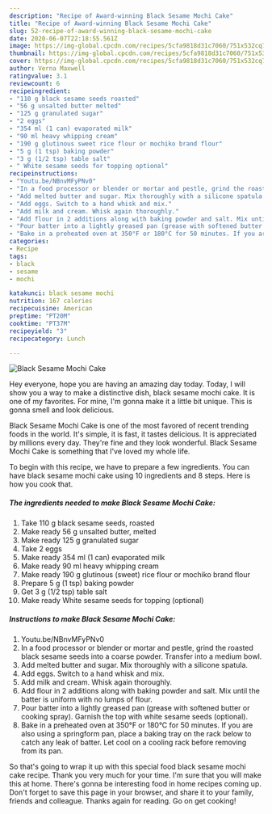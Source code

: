 ```yaml
---
description: "Recipe of Award-winning Black Sesame Mochi Cake"
title: "Recipe of Award-winning Black Sesame Mochi Cake"
slug: 52-recipe-of-award-winning-black-sesame-mochi-cake
date: 2020-06-07T22:18:55.561Z
image: https://img-global.cpcdn.com/recipes/5cfa9818d31c7060/751x532cq70/black-sesame-mochi-cake-recipe-main-photo.jpg
thumbnail: https://img-global.cpcdn.com/recipes/5cfa9818d31c7060/751x532cq70/black-sesame-mochi-cake-recipe-main-photo.jpg
cover: https://img-global.cpcdn.com/recipes/5cfa9818d31c7060/751x532cq70/black-sesame-mochi-cake-recipe-main-photo.jpg
author: Verna Maxwell
ratingvalue: 3.1
reviewcount: 6
recipeingredient:
- "110 g black sesame seeds roasted"
- "56 g unsalted butter melted"
- "125 g granulated sugar"
- "2 eggs"
- "354 ml (1 can) evaporated milk"
- "90 ml heavy whipping cream"
- "190 g glutinous sweet rice flour or mochiko brand flour"
- "5 g (1 tsp) baking powder"
- "3 g (1/2 tsp) table salt"
- " White sesame seeds for topping optional"
recipeinstructions:
- "Youtu.be/NBnvMFyPNv0"
- "In a food processor or blender or mortar and pestle, grind the roasted black sesame seeds into a coarse powder. Transfer into a medium bowl."
- "Add melted butter and sugar. Mix thoroughly with a silicone spatula."
- "Add eggs. Switch to a hand whisk and mix."
- "Add milk and cream. Whisk again thoroughly."
- "Add flour in 2 additions along with baking powder and salt. Mix until the batter is uniform with no lumps of flour."
- "Pour batter into a lightly greased pan (grease with softened butter or cooking spray). Garnish the top with white sesame seeds (optional)."
- "Bake in a preheated oven at 350°F or 180°C for 50 minutes. If you are also using a springform pan, place a baking tray on the rack below to catch any leak of batter. Let cool on a cooling rack before removing from its pan."
categories:
- Recipe
tags:
- black
- sesame
- mochi

katakunci: black sesame mochi 
nutrition: 167 calories
recipecuisine: American
preptime: "PT20M"
cooktime: "PT37M"
recipeyield: "3"
recipecategory: Lunch

---
```



![Black Sesame Mochi Cake](https://img-global.cpcdn.com/recipes/5cfa9818d31c7060/751x532cq70/black-sesame-mochi-cake-recipe-main-photo.jpg)

Hey everyone, hope you are having an amazing day today. Today, I will show you a way to make a distinctive dish, black sesame mochi cake. It is one of my favorites. For mine, I'm gonna make it a little bit unique. This is gonna smell and look delicious.

Black Sesame Mochi Cake is one of the most favored of recent trending foods in the world. It's simple, it is fast, it tastes delicious. It is appreciated by millions every day. They're fine and they look wonderful. Black Sesame Mochi Cake is something that I've loved my whole life.




To begin with this recipe, we have to prepare a few ingredients. You can have black sesame mochi cake using 10 ingredients and 8 steps. Here is how you cook that.

<!--inarticleads1-->

##### The ingredients needed to make Black Sesame Mochi Cake:

1. Take 110 g black sesame seeds, roasted
1. Make ready 56 g unsalted butter, melted
1. Make ready 125 g granulated sugar
1. Take 2 eggs
1. Make ready 354 ml (1 can) evaporated milk
1. Make ready 90 ml heavy whipping cream
1. Make ready 190 g glutinous (sweet) rice flour or mochiko brand flour
1. Prepare 5 g (1 tsp) baking powder
1. Get 3 g (1/2 tsp) table salt
1. Make ready  White sesame seeds for topping (optional)




<!--inarticleads2-->

##### Instructions to make Black Sesame Mochi Cake:

1. Youtu.be/NBnvMFyPNv0
1. In a food processor or blender or mortar and pestle, grind the roasted black sesame seeds into a coarse powder. Transfer into a medium bowl.
1. Add melted butter and sugar. Mix thoroughly with a silicone spatula.
1. Add eggs. Switch to a hand whisk and mix.
1. Add milk and cream. Whisk again thoroughly.
1. Add flour in 2 additions along with baking powder and salt. Mix until the batter is uniform with no lumps of flour.
1. Pour batter into a lightly greased pan (grease with softened butter or cooking spray). Garnish the top with white sesame seeds (optional).
1. Bake in a preheated oven at 350°F or 180°C for 50 minutes. If you are also using a springform pan, place a baking tray on the rack below to catch any leak of batter. Let cool on a cooling rack before removing from its pan.




So that's going to wrap it up with this special food black sesame mochi cake recipe. Thank you very much for your time. I'm sure that you will make this at home. There's gonna be interesting food in home recipes coming up. Don't forget to save this page in your browser, and share it to your family, friends and colleague. Thanks again for reading. Go on get cooking!
